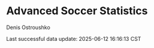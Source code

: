 # Advanced Soccer Statistics
Denis Ostroushko

<!-- gfm -->

Last successful data update: 2025-06-12 16:16:13 CST
